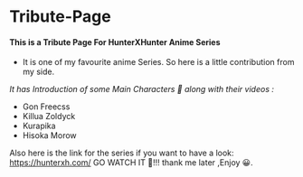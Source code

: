 # Tribute-Page

#### This is a Tribute Page For HunterXHunter Anime Series
* It is one of my favourite anime Series. So here is a little contribution from my side.

*It has Introduction of some Main Characters :supervillain: along with their videos :*
- Gon Freecss
- Killua Zoldyck
- Kurapika
- Hisoka Morow

Also here is the link for the series if you want to have a look: https://hunterxh.com/
GO WATCH IT :eyes:!!! thank me later ,Enjoy :grinning:.
